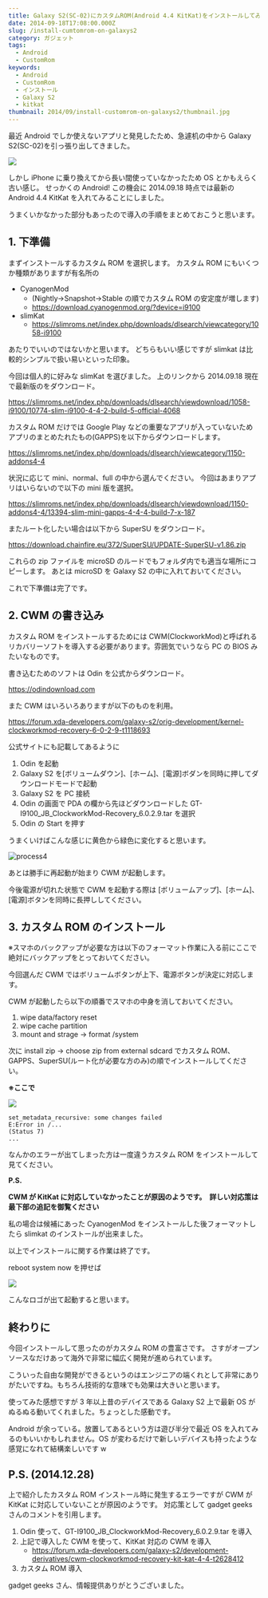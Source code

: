```yaml
---
title: Galaxy S2(SC-02)にカスタムROM(Android 4.4 KitKat)をインストールしてみた
date: 2014-09-18T17:08:00.000Z
slug: /install-cumtomrom-on-galaxys2
category: ガジェット
tags:
  - Android
  - CustomRom
keywords:
  - Android
  - CustomRom
  - インストール
  - Galaxy S2
  - kitkat
thumbnail: 2014/09/install-customrom-on-galaxys2/thumbnail.jpg
---
```


最近 Android でしか使えないアプリと発見したため、急遽机の中から Galaxy S2(SC-02)を引っ張り出してきました。

![](./process3.jpg)

しかし iPhone に乗り換えてから長い間使っていなかったため OS とかもえらく古い感じ。 せっかくの Android! この機会に 2014.09.18 時点では最新の Android 4.4 KitKat を入れてみることにしました。

うまくいかなかった部分もあったので導入の手順をまとめておこうと思います。

## 1. 下準備

まずインストールするカスタム ROM を選択します。
カスタム ROM にもいくつか種類がありますが有名所の

- CyanogenMod
  - (Nightly→Snapshot→Stable の順でカスタム ROM の安定度が増します)
  - https://download.cyanogenmod.org/?device=i9100
- slimKat
  - https://slimroms.net/index.php/downloads/dlsearch/viewcategory/1058-i9100

あたりでいいのではないかと思います。 どちらもいい感じですが slimkat は比較的シンプルで扱い易いといった印象。

今回は個人的に好みな slimKat を選びました。
上のリンクから 2014.09.18 現在で最新版のをダウンロード。

<https://slimroms.net/index.php/downloads/dlsearch/viewdownload/1058-i9100/10774-slim-i9100-4-4-2-build-5-official-4068>

カスタム ROM だけでは Google Play などの重要なアプリが入っていないためアプリのまとめたれたもの(GAPPS)を以下からダウンロードします。

<https://slimroms.net/index.php/downloads/dlsearch/viewcategory/1150-addons4-4>

状況に応じて mini、normal、full の中から選んでください。
今回はあまりアプリはいらないので以下の mini 版を選択。

<https://slimroms.net/index.php/downloads/dlsearch/viewdownload/1150-addons4-4/13394-slim-mini-gapps-4-4-4-build-7-x-187>

またルート化したい場合は以下から SuperSU をダウンロード。

<https://download.chainfire.eu/372/SuperSU/UPDATE-SuperSU-v1.86.zip>

これらの zip ファイルを microSD のルードでもフォルダ内でも適当な場所にコピーします。 あとは microSD を Galaxy S2 の中に入れておいてください。

これで下準備は完了です。

## 2. CWM の書き込み

カスタム ROM をインストールするためには CWM(ClockworkMod)と呼ばれるリカバリーソフトを導入する必要があります。雰囲気でいうなら PC の BIOS みたいなものです。

書き込むためのソフトは Odin を公式からダウンロード。

<https://odindownload.com>

また CWM はいろいろありますが以下のものを利用。

https://forum.xda-developers.com/galaxy-s2/orig-development/kernel-clockworkmod-recovery-6-0-2-9-t1118693

公式サイトにも記載してあるように

1. Odin を起動
2. Galaxy S2 を[ボリュームダウン]、[ホーム]、[電源]ボダンを同時に押してダウンロードモードで起動
3. Galaxy S2 を PC 接続
4. Odin の画面で PDA の欄から先ほどダウンロードした GT-I9100_JB_ClockworkMod-Recovery_6.0.2.9.tar を選択
5. Odin の Start を押す

うまくいけばこんな感じに黄色から緑色に変化すると思います。

![process4](./process4.jpg)

あとは勝手に再起動が始まり CWM が起動します。

今後電源が切れた状態で CWM を起動する際は
[ボリュームアップ]、[ホーム]、[電源]ボタンを同時に長押ししてください。

## 3. カスタム ROM のインストール

※スマホのバックアップが必要な方は以下のフォーマット作業に入る前にここで絶対にバックアップをとっておいてください。

今回選んだ CWM ではボリュームボタンが上下、電源ボタンが決定に対応します。

CWM が起動したら以下の順番でスマホの中身を消しておいてください。

1. wipe data/factory reset
2. wipe cache partition
3. mount and strage → format /system

次に install zip → choose zip from external sdcard でカスタム ROM、GAPPS、SuperSU(ルート化が必要な方のみ)の順でインストールしてください。

**※ここで**

![](process1.jpg)

```
set_metadata_recursive: some changes failed
E:Error in /...
(Status 7)
...
```

なんかのエラーが出てしまった方は一度違うカスタム ROM をインストールして見てください。

**P.S.**

**CWM が KitKat に対応していなかったことが原因のようです。  詳しい対応策は最下部の追記を御覧ください**

私の場合は候補にあった CyanogenMod をインストールした後フォーマットしたら slimkat のインストールが出来ました。

以上でインストールに関する作業は終了です。

reboot system now を押せば

![](./process2.jpg)

こんなロゴが出て起動すると思います。

## 終わりに

今回インストールして思ったのがカスタム ROM の豊富さです。
さすがオープンソースなだけあって海外で非常に幅広く開発が進められています。

こういった自由な開発ができるというのはエンジニアの端くれとして非常にありがたいですね。もちろん技術的な意味でも効果は大きいと思います。

使ってみた感想ですが 3 年以上昔のデバイスである Galaxy S2 上で最新 OS がぬるぬる動いてくれました。ちょっとした感動です。

Android が余っている。放置してあるという方は遊び半分で最近 OS を入れてみるのもいいかもしれません。OS が変わるだけで新しいデバイスも持ったような感覚になれて結構楽しいです w

## P.S. (2014.12.28)

上で紹介したカスタム ROM インストール時に発生するエラーですが CWM が KitKat に対応していないことが原因のようです。
対応策として gadget geeks さんのコメントを引用します。

1. Odin 使って、GT-I9100_JB_ClockworkMod-Recovery_6.0.2.9.tar を導入
2. 上記で導入した CWM を使って、KitKat 対応の CWM を導入
   - https://forum.xda-developers.com/galaxy-s2/development-derivatives/cwm-clockworkmod-recovery-kit-kat-4-4-t2628412
3. カスタム ROM 導入

gadget geeks さん、情報提供ありがとうございました。
